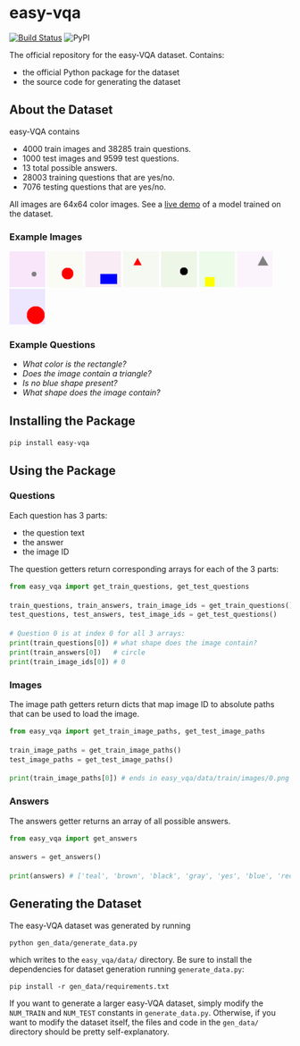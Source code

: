 # easy-vqa

[![Build Status](https://travis-ci.com/vzhou842/easy-vqa.svg?branch=master)](https://travis-ci.com/vzhou842/easy-vqa)
![PyPI](https://img.shields.io/pypi/v/easy-vqa)

The official repository for the easy-VQA dataset. Contains:
- the official Python package for the dataset
- the source code for generating the dataset

## About the Dataset

easy-VQA contains

- 4000 train images and 38285 train questions.
- 1000 test images and 9599 test questions.
- 13 total possible answers.
- 28003 training questions that are yes/no.
- 7076 testing questions that are yes/no.

All images are 64x64 color images. See a [live demo](https://easy-vqa-demo.victorzhou.com/) of a model trained on the dataset.

### Example Images

![](./easy_vqa/data/train/images/0.png)
![](./easy_vqa/data/train/images/1.png)
![](./easy_vqa/data/train/images/2.png)
![](./easy_vqa/data/train/images/3.png)
![](./easy_vqa/data/train/images/5.png)
![](./easy_vqa/data/train/images/6.png)
![](./easy_vqa/data/train/images/7.png)
![](./easy_vqa/data/train/images/8.png)

### Example Questions

- _What color is the rectangle?_
- _Does the image contain a triangle?_
- _Is no blue shape present?_
- _What shape does the image contain?_

## Installing the Package

`pip install easy-vqa`

## Using the Package

### Questions

Each question has 3 parts:
- the question text
- the answer
- the image ID

The question getters return corresponding arrays for each of the 3 parts:

```python
from easy_vqa import get_train_questions, get_test_questions

train_questions, train_answers, train_image_ids = get_train_questions()
test_questions, test_answers, test_image_ids = get_test_questions()

# Question 0 is at index 0 for all 3 arrays:
print(train_questions[0]) # what shape does the image contain?
print(train_answers[0])   # circle
print(train_image_ids[0]) # 0
```

### Images

The image path getters return dicts that map image ID to absolute paths that can be used to load the image.

```python
from easy_vqa import get_train_image_paths, get_test_image_paths

train_image_paths = get_train_image_paths()
test_image_paths = get_test_image_paths()

print(train_image_paths[0]) # ends in easy_vqa/data/train/images/0.png
```

### Answers

The answers getter returns an array of all possible answers.

```python
from easy_vqa import get_answers

answers = get_answers()

print(answers) # ['teal', 'brown', 'black', 'gray', 'yes', 'blue', 'rectangle', 'yellow', 'triangle', 'red', 'circle', 'no', 'green']
```

## Generating the Dataset

The easy-VQA dataset was generated by running

```shell
python gen_data/generate_data.py
```

which writes to the `easy_vqa/data/` directory. Be sure to install the dependencies for dataset generation running `generate_data.py`:

```shell
pip install -r gen_data/requirements.txt
```

If you want to generate a larger easy-VQA dataset, simply modify the `NUM_TRAIN` and `NUM_TEST` constants in `generate_data.py`. Otherwise, if you want to modify the dataset itself, the files and code in the `gen_data/` directory should be pretty self-explanatory.
